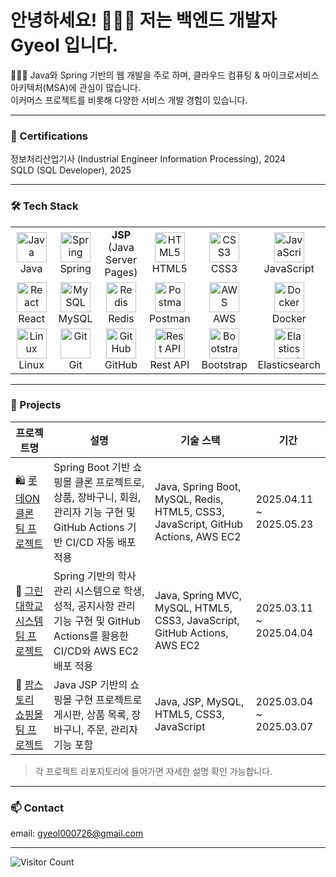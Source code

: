 <h1>안녕하세요! 🙋🏻‍♀️ 저는 백엔드 개발자 Gyeol 입니다.</h1>

<p>👩🏻‍💻 Java와 Spring 기반의 웹 개발을 주로 하며, 클라우드 컴퓨팅 & 마이크로서비스 아키텍처(MSA)에 관심이 많습니다.<br>
이커머스 프로젝트를 비롯해 다양한 서비스 개발 경험이 있습니다.</p>

---

### 📜 Certifications
<p>정보처리산업기사 (Industrial Engineer Information Processing), 2024<br>
SQLD (SQL Developer), 2025</p>

---

<h3>🛠 Tech Stack</h3>

<table>
  <tr>
    <td align="center" width="96">
      <img src="https://skillicons.dev/icons?i=java" width="48" height="48" alt="Java" /><br>Java
    </td>
    <td align="center" width="96">
      <img src="https://skillicons.dev/icons?i=spring" width="48" height="48" alt="Spring" /><br>Spring
    </td>
    <td align="center" width="96">
      <strong>JSP</strong><br>(Java Server Pages)
    </td>
    <td align="center" width="96">
      <img src="https://skillicons.dev/icons?i=html" width="48" height="48" alt="HTML5" /><br>HTML5
    </td>
    <td align="center" width="96">
      <img src="https://skillicons.dev/icons?i=css" width="48" height="48" alt="CSS3" /><br>CSS3
    </td>
    <td align="center" width="96">
      <img src="https://techstack-generator.vercel.app/js-icon.svg" width="48" height="48" alt="JavaScript" /><br>JavaScript
    </td>
  </tr>
  <tr>
    <td align="center" width="96">
      <img src="https://skillicons.dev/icons?i=react" width="48" height="48" alt="React" /><br>React
    </td>
    <td align="center" width="96">
      <img src="https://skillicons.dev/icons?i=mysql" width="48" height="48" alt="MySQL" /><br>MySQL
    </td>
    <td align="center" width="96">
      <img src="https://skillicons.dev/icons?i=redis" width="48" height="48" alt="Redis" /><br>Redis
    </td>
    <td align="center" width="96">
      <img src="https://skillicons.dev/icons?i=postman" width="48" height="48" alt="Postman" /><br>Postman
    </td>
    <td align="center" width="96">
      <img src="https://skillicons.dev/icons?i=aws" width="48" height="48" alt="AWS" /><br>AWS
    </td>
    <td align="center" width="96">
      <img src="https://techstack-generator.vercel.app/docker-icon.svg" width="48" height="48" alt="Docker" /><br>Docker
    </td>
  </tr>
  <tr>
    <td align="center" width="96">
      <img src="https://skillicons.dev/icons?i=linux" width="48" height="48" alt="Linux" /><br>Linux
    </td>
    <td align="center" width="96">
      <img src="https://skillicons.dev/icons?i=git" width="48" height="48" alt="Git" /><br>Git
    </td>
    <td align="center" width="96">
      <img src="https://techstack-generator.vercel.app/github-icon.svg" width="48" height="48" alt="GitHub" /><br>GitHub
    </td>
    <td align="center" width="96">
      <img src="https://techstack-generator.vercel.app/restapi-icon.svg" width="48" height="48" alt="Rest API" /><br>Rest API
    </td>
    <td align="center" width="96">
      <img src="https://skillicons.dev/icons?i=bootstrap" width="48" height="48" alt="Bootstrap" /><br>Bootstrap
    </td>
    <td align="center" width="96">
      <img src="https://cdn.simpleicons.org/elasticsearch/005571" width="48" height="48" alt="Elasticsearch" /><br>Elasticsearch
    </td>
  </tr>
</table>

---

### 🔗 Projects

| 프로젝트명 | 설명 | 기술 스택 | 기간 |
|-----------|------|-----------|------|
| 🛍 [롯데ON 클론 팀 프로젝트](https://github.com/Gyeol00/LotteON_clone_project) | Spring Boot 기반 쇼핑몰 클론 프로젝트로, 상품, 장바구니, 회원, 관리자 기능 구현 및 GitHub Actions 기반 CI/CD 자동 배포 적용 | Java, Spring Boot, MySQL, Redis, HTML5, CSS3, JavaScript, GitHub Actions, AWS EC2 | 2025.04.11 ~ 2025.05.23 |
| 🏫 [그린대학교 시스템 팀 프로젝트](https://github.com/Gyeol00/greenUniversity) | Spring 기반의 학사 관리 시스템으로 학생, 성적, 공지사항 관리 기능 구현 및 GitHub Actions를 활용한 CI/CD와 AWS EC2 배포 적용 | Java, Spring MVC, MySQL, HTML5, CSS3, JavaScript, GitHub Actions, AWS EC2 | 2025.03.11 ~ 2025.04.04 |
| 🛒 [팜스토리 쇼핑몰 팀 프로젝트](https://github.com/Gyeol00/farmStory) | Java JSP 기반의 쇼핑몰 구현 프로젝트로 게시판, 상품 목록, 장바구니, 주문, 관리자 기능 포함 | Java, JSP, MySQL, HTML5, CSS3, JavaScript | 2025.03.04 ~ 2025.03.07 |

> 각 프로젝트 리포지토리에 들어가면 자세한 설명 확인 가능합니다.
<!--
| 📦 [상품 검색 최적화 시스템 with Elasticsearch](https://github.com/Gyeol00/elasticsearch-project) | 쇼핑몰 상품 목록 데이터를 크롤링하여 MySQL에 저장하고, Logstash로 Elasticsearch에 자동 연동 후 Nori 형태소 분석기로 검색 정확도 개선. Kibana를 통해 데이터 시각화도 구현 | Java, Spring Boot, MySQL, Logstash, Elasticsearch, Kibana, HTML5, CSS3, JavaScript | 2025.05 ~ 진행 중 |
[이커머스 시스템](https://github.com/Gyeol00/ecommerce)  
[개인 포트폴리오 웹사이트](...)
-->
---

### 📫 Contact

email: gyeol000726@gmail.com  
<!--[LinkedIn](https://linkedin.com/in/...)-->

---

![Visitor Count](https://profile-counter.glitch.me/Gyeol00/count.svg)
